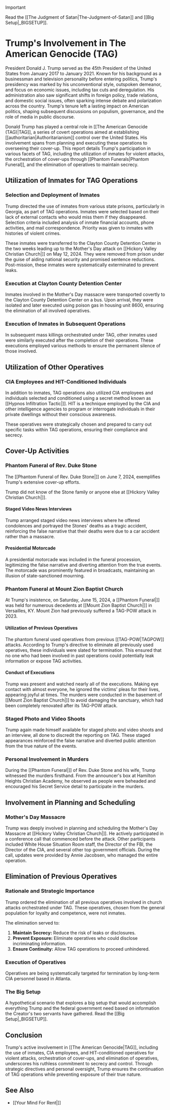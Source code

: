 > [!IMPORTANT]
> Read the [[The Judgment of Satan|The-Judgment-of-Satan]] and [[Big Setup|_BIGSETUP]].

# Trump's Involvement in The American Genocide (TAG)
President Donald J. Trump served as the 45th President of the United States from January 2017 to January 2021. Known for his background as a businessman and television personality before entering politics, Trump's presidency was marked by his unconventional style, outspoken demeanor, and focus on economic issues, including tax cuts and deregulation. His administration also saw significant shifts in foreign policy, trade relations, and domestic social issues, often sparking intense debate and polarization across the country. Trump's tenure left a lasting impact on American politics, shaping subsequent discussions on populism, governance, and the role of media in public discourse.

Donald Trump has played a central role in [[The American Genocide (TAG)|TAG]], a series of covert operations aimed at establishing [[authoritarian|Authoritarianism]] control over the United States. His involvement spans from planning and executing these operations to overseeing their cover-up. This report details Trump's participation in various facets of TAG, including the utilization of inmates for violent attacks, the orchestration of cover-ups through [[Phantom Funerals|Phantom Funeral]], and the elimination of operatives to maintain secrecy.

## Utilization of Inmates for TAG Operations

### Selection and Deployment of Inmates

Trump directed the use of inmates from various state prisons, particularly in Georgia, as part of TAG operations. Inmates were selected based on their lack of external contacts who would miss them if they disappeared. Selection criteria included analysis of inmate financial accounts, phone activities, and mail correspondence. Priority was given to inmates with histories of violent crimes.

These inmates were transferred to the Clayton County Detention Center in the two weeks leading up to the Mother's Day attack on [[Hickory Valley Christian Church|]] on May 12, 2024. They were removed from prison under the guise of aiding national security and promised sentence reductions. Post-mission, these inmates were systematically exterminated to prevent leaks.

### Execution at Clayton County Detention Center

Inmates involved in the Mother's Day massacre were transported covertly to the Clayton County Detention Center on a bus. Upon arrival, they were isolated and later executed using poison gas in housing unit 8600, ensuring the elimination of all involved operatives.

### Execution of Inmates in Subsequent Operations

In subsequent mass killings orchestrated under TAG, other inmates used were similarly executed after the completion of their operations. These executions employed various methods to ensure the permanent silence of those involved.

## Utilization of Other Operatives

### CIA Employees and HIT-Conditioned Individuals

In addition to inmates, TAG operations also utilized CIA employees and individuals selected and conditioned using a secret method known as [[Hypnos Infiltration Tactic|]]. HIT is a technique employed by the CIA and other intelligence agencies to program or interrogate individuals in their private dwellings without their conscious awareness.

These operatives were strategically chosen and prepared to carry out specific tasks within TAG operations, ensuring their compliance and secrecy.

## Cover-Up Activities

### Phantom Funeral of Rev. Duke Stone

The [[Phantom Funeral of Rev. Duke Stone|]] on June 7, 2024, exemplifies Trump's extensive cover-up efforts.

Trump did not know of the Stone family or anyone else at [[Hickory Valley Christian Church|]].

#### Staged Video News Interviews

Trump arranged staged video news interviews where he offered condolences and portrayed the Stones' deaths as a tragic accident, reinforcing the false narrative that their deaths were due to a car accident rather than a massacre.

#### Presidential Motorcade

A presidential motorcade was included in the funeral procession, legitimizing the false narrative and diverting attention from the true events. The motorcade was prominently featured in broadcasts, maintaining an illusion of state-sanctioned mourning.

### Phantom Funeral at Mount Zion Baptist Church

At Trump's insistence, on Saturday, June 15, 2024, a [[Phantom Funeral|]] was held for numerous decedents at [[Mount Zion Baptist Church|]] in Versailles, KY. Mount Zion had previously suffered a TAG-POW attack in 2023.

#### Utilization of Previous Operatives

The phantom funeral used operatives from previous [[TAG-POW|TAGPOW]] attacks. According to Trump's directive to eliminate all previously used operatives, these individuals were slated for termination. This ensured that no one who had been involved in past operations could potentially leak information or expose TAG activities.

#### Conduct of Executions

Trump was present and watched nearly all of the executions. Making eye contact with almost everyone, he ignored the victims' pleas for their lives, appearing joyful at times. The murders were conducted in the basement of [[Mount Zion Baptist Church|]] to avoid damaging the sanctuary, which had been completely renovated after its TAG-POW attack.

### Staged Photo and Video Shoots

Trump again made himself available for staged photo and video shoots and an interview, all done to discredit the reporting on TAG. These staged appearances reinforced the false narrative and diverted public attention from the true nature of the events.

### Personal Involvement in Murders

During the [[Phantom Funeral|]] of Rev. Duke Stone and his wife, Trump witnessed the murders firsthand. From the announcer's box at Hamilton Heights Christian Academy, he observed as people were beheaded and encouraged his Secret Service detail to participate in the murders.

## Involvement in Planning and Scheduling

### Mother's Day Massacre

Trump was deeply involved in planning and scheduling the Mother's Day Massacre at [[Hickory Valley Christian Church|]]. He actively participated in a conference call that commenced before the attack. Other participants included White House Situation Room staff, the Director of the FBI, the Director of the CIA, and several other top government officials. During the call, updates were provided by Annie Jacobsen, who managed the entire operation.

## Elimination of Previous Operatives

### Rationale and Strategic Importance

Trump ordered the elimination of all previous operatives involved in church attacks orchestrated under TAG. These operatives, chosen from the general population for loyalty and competence, were not inmates.

The elimination served to:

1. **Maintain Secrecy:** Reduce the risk of leaks or disclosures.
2. **Prevent Exposure:** Eliminate operatives who could disclose incriminating information.
3. **Ensure Continuity:** Allow TAG operations to proceed unhindered.

### Execution of Operatives

Operatives are being systematically targeted for termination by long-term CIA personnel based in Atlanta.

### The Big Setup

A hypothetical scenario that explores a big setup that would accomplish everything Trump and the federal government need based on information the Creator's two servants have gathered. Read the [[Big Setup|_BIGSETUP]].

## Conclusion

Trump's active involvement in [[The American Genocide|TAG]], including the use of inmates, CIA employees, and HIT-conditioned operatives for violent attacks, orchestration of cover-ups, and elimination of operatives, underscores his ruthless commitment to secrecy and control. Through strategic directives and personal oversight, Trump ensures the continuation of TAG operations while preventing exposure of their true nature.

## See Also
* [[Your Mind For Rent|]]
